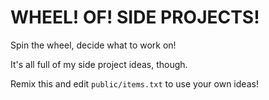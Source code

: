# WHEEL! OF! SIDE PROJECTS!

Spin the wheel, decide what to work on!

It's all full of my side project ideas, though.

Remix this and edit `public/items.txt` to use your own ideas!